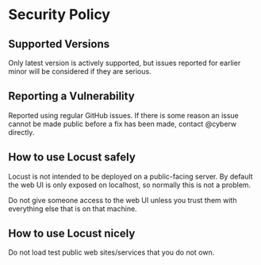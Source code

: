 # Security Policy

## Supported Versions

Only latest version is actively supported, but issues reported for earlier minor will be considered if they are serious.

## Reporting a Vulnerability

Reported using regular GitHub issues. If there is some reason an issue cannot be made public before a fix has been made, contact @cyberw directly.

## How to use Locust safely

Locust is not intended to be deployed on a public-facing server. By default the web UI is only exposed on localhost, so normally this is not a problem.

Do not give someone access to the web UI unless you trust them with everything else that is on that machine.

## How to use Locust nicely

Do not load test public web sites/services that you do not own.
